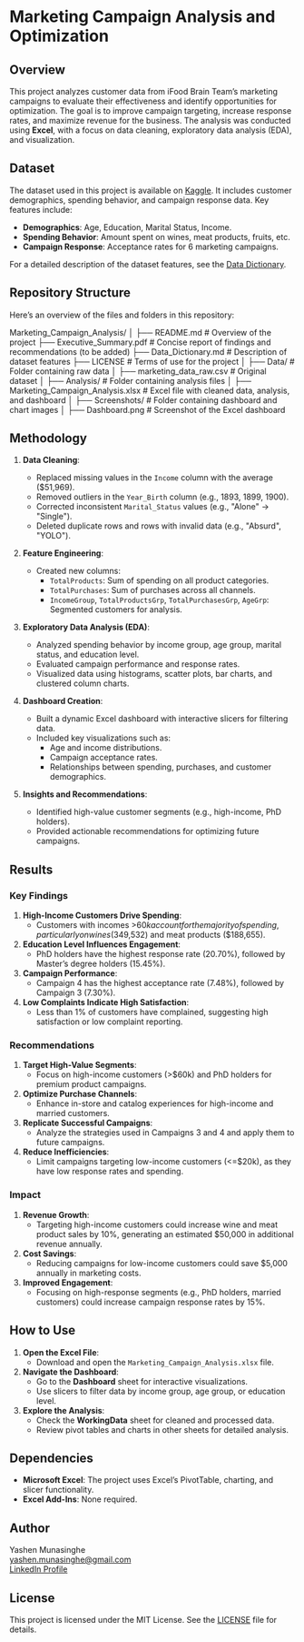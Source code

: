 # Marketing Campaign Analysis and Optimization

## Overview
This project analyzes customer data from iFood Brain Team’s marketing campaigns to evaluate their effectiveness and identify opportunities for optimization. The goal is to improve campaign targeting, increase response rates, and maximize revenue for the business. The analysis was conducted using **Excel**, with a focus on data cleaning, exploratory data analysis (EDA), and visualization.

## Dataset
The dataset used in this project is available on [Kaggle](https://www.kaggle.com/datasets/jackdaoud/marketing-data). It includes customer demographics, spending behavior, and campaign response data. Key features include:
- **Demographics**: Age, Education, Marital Status, Income.
- **Spending Behavior**: Amount spent on wines, meat products, fruits, etc.
- **Campaign Response**: Acceptance rates for 6 marketing campaigns.

For a detailed description of the dataset features, see the [Data Dictionary](Data_Dictionary.md).

## Repository Structure
Here’s an overview of the files and folders in this repository:

Marketing_Campaign_Analysis/
│
├── README.md # Overview of the project
├── Executive_Summary.pdf # Concise report of findings and recommendations (to be added)
├── Data_Dictionary.md # Description of dataset features
├── LICENSE # Terms of use for the project
│
├── Data/ # Folder containing raw data
│ ├── marketing_data_raw.csv # Original dataset
│
├── Analysis/ # Folder containing analysis files
│ ├── Marketing_Campaign_Analysis.xlsx # Excel file with cleaned data, analysis, and dashboard
│
├── Screenshots/ # Folder containing dashboard and chart images
│ ├── Dashboard.png # Screenshot of the Excel dashboard

## Methodology
1. **Data Cleaning**:
   - Replaced missing values in the `Income` column with the average ($51,969).
   - Removed outliers in the `Year_Birth` column (e.g., 1893, 1899, 1900).
   - Corrected inconsistent `Marital_Status` values (e.g., "Alone" → "Single").
   - Deleted duplicate rows and rows with invalid data (e.g., "Absurd", "YOLO").

2. **Feature Engineering**:
   - Created new columns:
     - `TotalProducts`: Sum of spending on all product categories.
     - `TotalPurchases`: Sum of purchases across all channels.
     - `IncomeGroup`, `TotalProductsGrp`, `TotalPurchasesGrp`, `AgeGrp`: Segmented customers for analysis.

3. **Exploratory Data Analysis (EDA)**:
   - Analyzed spending behavior by income group, age group, marital status, and education level.
   - Evaluated campaign performance and response rates.
   - Visualized data using histograms, scatter plots, bar charts, and clustered column charts.

4. **Dashboard Creation**:
   - Built a dynamic Excel dashboard with interactive slicers for filtering data.
   - Included key visualizations such as:
     - Age and income distributions.
     - Campaign acceptance rates.
     - Relationships between spending, purchases, and customer demographics.

5. **Insights and Recommendations**:
   - Identified high-value customer segments (e.g., high-income, PhD holders).
   - Provided actionable recommendations for optimizing future campaigns.

## Results
### Key Findings
1. **High-Income Customers Drive Spending**:
   - Customers with incomes >$60k account for the majority of spending, particularly on wines ($349,532) and meat products ($188,655).
2. **Education Level Influences Engagement**:
   - PhD holders have the highest response rate (20.70%), followed by Master’s degree holders (15.45%).
3. **Campaign Performance**:
   - Campaign 4 has the highest acceptance rate (7.48%), followed by Campaign 3 (7.30%).
4. **Low Complaints Indicate High Satisfaction**:
   - Less than 1% of customers have complained, suggesting high satisfaction or low complaint reporting.

### Recommendations
1. **Target High-Value Segments**:
   - Focus on high-income customers (>$60k) and PhD holders for premium product campaigns.
2. **Optimize Purchase Channels**:
   - Enhance in-store and catalog experiences for high-income and married customers.
3. **Replicate Successful Campaigns**:
   - Analyze the strategies used in Campaigns 3 and 4 and apply them to future campaigns.
4. **Reduce Inefficiencies**:
   - Limit campaigns targeting low-income customers (<=$20k), as they have low response rates and spending.

### Impact
1. **Revenue Growth**:
   - Targeting high-income customers could increase wine and meat product sales by 10%, generating an estimated $50,000 in additional revenue annually.
2. **Cost Savings**:
   - Reducing campaigns for low-income customers could save $5,000 annually in marketing costs.
3. **Improved Engagement**:
   - Focusing on high-response segments (e.g., PhD holders, married customers) could increase campaign response rates by 15%.

## How to Use
1. **Open the Excel File**:
   - Download and open the `Marketing_Campaign_Analysis.xlsx` file.
2. **Navigate the Dashboard**:
   - Go to the **Dashboard** sheet for interactive visualizations.
   - Use slicers to filter data by income group, age group, or education level.
3. **Explore the Analysis**:
   - Check the **WorkingData** sheet for cleaned and processed data.
   - Review pivot tables and charts in other sheets for detailed analysis.

## Dependencies
- **Microsoft Excel**: The project uses Excel’s PivotTable, charting, and slicer functionality.
- **Excel Add-Ins**: None required.

## Author
Yashen Munasinghe  
yashen.munasinghe@gmail.com  
[LinkedIn Profile](http://www.linkedin.com/in/yashen-m)

## License
This project is licensed under the MIT License. See the [LICENSE](LICENSE) file for details.
